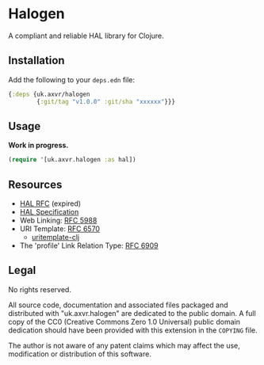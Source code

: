 # Halogen

A compliant and reliable HAL library for Clojure.


## Installation

Add the following to your `deps.edn` file:

```clj
{:deps {uk.axvr/halogen
        {:git/tag "v1.0.0" :git/sha "xxxxxx"}}}
```


## Usage

**Work in progress.**

```clj
(require '[uk.axvr.halogen :as hal])
```


## Resources

- [HAL RFC](https://github.com/mikekelly/hal-rfc) (expired)
- [HAL Specification](https://stateless.group/hal_specification.html)
- Web Linking: [RFC 5988](https://datatracker.ietf.org/doc/html/rfc5988)
- URI Template: [RFC 6570](https://datatracker.ietf.org/doc/html/rfc6570)
  - [uritemplate-clj](https://github.com/mwkuster/uritemplate-clj)
- The 'profile' Link Relation Type: [RFC 6909](https://www.rfc-editor.org/rfc/rfc6906.html)


## Legal

No rights reserved.

All source code, documentation and associated files packaged and distributed
with "uk.axvr.halogen" are dedicated to the public domain. A full copy of the
CC0 (Creative Commons Zero 1.0 Universal) public domain dedication should have
been provided with this extension in the `COPYING` file.

The author is not aware of any patent claims which may affect the use,
modification or distribution of this software.
